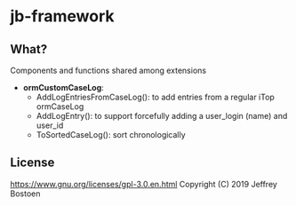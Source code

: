 # jb-framework

## What?
Components and functions shared among extensions

* **ormCustomCaseLog**:
  * AddLogEntriesFromCaseLog(): to add entries from a regular iTop ormCaseLog
  * AddLogEntry(): to support forcefully adding a user_login (name) and user_id
  * ToSortedCaseLog(): sort chronologically

## License
https://www.gnu.org/licenses/gpl-3.0.en.html
Copyright (C) 2019 Jeffrey Bostoen


